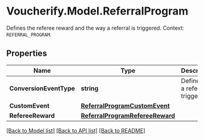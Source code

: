 # Voucherify.Model.ReferralProgram
Defines the referee reward and the way a referral is triggered. Context: `REFERRAL_PROGRAM`.

## Properties

Name | Type | Description | Notes
------------ | ------------- | ------------- | -------------
**ConversionEventType** | **string** | Define how a referral is triggered. | [optional] 
**CustomEvent** | [**ReferralProgramCustomEvent**](ReferralProgramCustomEvent.md) |  | [optional] 
**RefereeReward** | [**ReferralProgramRefereeReward**](ReferralProgramRefereeReward.md) |  | [optional] 

[[Back to Model list]](../../README.md#documentation-for-models) [[Back to API list]](../../README.md#documentation-for-api-endpoints) [[Back to README]](../../README.md)

